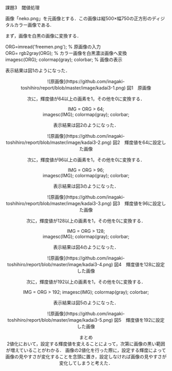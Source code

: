 課題3　閾値処理

画像「neko.png」を元画像とする．この画像は縦500×幅750の正方形のディジタルカラー画像である.

まず，画像を白黒の画像に変換する．

ORG=imread('freemen.png'); % 原画像の入力  
ORG= rgb2gray(ORG); % カラー画像を白黒濃淡画像へ変換  
imagesc(ORG); colormap(gray); colorbar; % 画像の表示  

表示結果は図1のようになった．
<div align="center">
![原画像](https://github.com/inagaki-toshihiro/report/blob/master/image/kadai3-1.png)  
図1　原画像

次に，輝度値が64以上の画素を1，その他を0に変換する．

IMG = ORG > 64;  
imagesc(IMG); colormap(gray); colorbar;

表示結果は図2のようになった．
<div align="center">
![原画像](https://github.com/inagaki-toshihiro/report/blob/master/image/kadai3-2.png)  
図2　輝度値を64に設定した画像

次に，輝度値が96以上の画素を1，その他を0に変換する．

IMG = ORG > 96;  
imagesc(IMG); colormap(gray); colorbar;

表示結果は図3のようになった．
<div align="center">
![原画像](https://github.com/inagaki-toshihiro/report/blob/master/image/kadai3-3.png)  
図3　輝度値を96に設定した画像

次に，輝度値が128以上の画素を1，その他を0に変換する．

IMG = ORG > 128;  
imagesc(IMG); colormap(gray); colorbar;  

表示結果は図4のようになった．
<div align="center">
![原画像](https://github.com/inagaki-toshihiro/report/blob/master/image/kadai3-4.png)  
図4　輝度値を128に設定した画像

次に，輝度値が192以上の画素を1，その他を0に変換する．

IMG = ORG > 192;
imagesc(IMG); colormap(gray); colorbar;

表示結果は図5のようになった．
<div align="center">
![原画像](https://github.com/inagaki-toshihiro/report/blob/master/image/kadai3-5.png)  
図5　輝度値を192に設定した画像

まとめ  
2値化において，設定する輝度値を変えることによって，次第に画像の黒い範囲が増えていることがわかる．
画像の2値化を行った際に，設定する輝度によって画像の見やすさが変化することを念頭に置き，設定しなければ画像の見やすさが変化してしまうと考えた．

